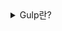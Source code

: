 <details>
  <summary>Gulp란?</summary>

  ##### Gulp란?

  Gulp는 자바스크립트 기반의 자동화 도구이다. 반복적인 작업을 자동으로 처리하여 개발자가 더 빠르고 효율적으로 작업할 수 있도록 도와준다. Gulp는 주로 빌드 작업을 자동화하는 데 사용된다. 예를 들어, CSS 파일을 컴파일하거나, 자바스크립트 파일을 압축하거나, 이미지를 최적화하는 등의 작업을 자동으로 처리한다.

##### Gulp의 특징
1. 스트림 기반 처리이다.
Gulp는 파일을 스트림으로 처리한다. 이는 메모리 사용을 효율적으로 하고 작업 속도를 빠르게 만든다.
2. 플러그인 중심이다.
Gulp는 다양한 플러그인을 통해 여러 작업을 처리한다. 예를 들어, gulp-sass 플러그인을 사용하여 Sass를 CSS로 컴파일하고, gulp-uglify 플러그인을 사용하여 자바스크립트를 압축한다.
3. 비동기 작업 처리이다.
Gulp는 비동기 방식으로 작업을 처리한다. 이를 통해 여러 작업을 동시에 병렬로 실행할 수 있다. 이로 인해 빌드 시간이 단축된다.
4. 간결하고 직관적인 코드이다.
Gulp는 설정이 간단하고, 코드가 직관적이다. 작업 흐름을 쉽게 이해하고 작성할 수 있다.
##### Gulp로 할 수 있는 일
- CSS 전처리기 처리: Sass나 LESS 파일을 자동으로 컴파일한다.
- 자바스크립트 압축: 여러 자바스크립트 파일을 하나로 합치고, 압축하여 파일 크기를 줄인다.
- 이미지 최적화: 이미지를 압축하여 웹사이트의 로딩 속도를 빠르게 만든다.
- 파일 복사: HTML, CSS, 이미지 파일 등을 다른 폴더로 자동으로 복사한다.


#####  Gulp 기본 설정
```javasript
const gulp = require('gulp');  // Gulp 모듈 불러오기

// 예시 작업: 'hello'라는 작업 정의
gulp.task('hello', (done) => {
  console.log('Hello, Gulp!');
  done(); // 작업이 끝났음을 Gulp에 알려줍니다.
});

```

##### Gulp 작업 설정
```javasript
const gulp = require('gulp');  // Gulp 모듈 불러오기

// 예시 작업: 'hello'라는 작업 정의
gulp.task('hello', (done) => {
  console.log('Hello, Gulp!');
  done(); // 작업이 끝났음을 Gulp에 알려줍니다.
});

```
##### Gulp 작업 정의 
```javasript
// npm install --save-dev gulp-sass
const gulp = require('gulp');
const sass = require('gulp-sass')(require('sass'));

gulp.task('sass', () => {
  return gulp.src('src/sass/**/*.scss')  // Sass 파일 경로
    .pipe(sass().on('error', sass.logError))  // Sass 컴파일
    .pipe(gulp.dest('dist/css'));  // 결과 파일 저장 경로
});

```

##### 파일 감시 
```javasript

gulp.task('watch', () => {
  gulp.watch('src/sass/**/*.scss', gulp.series('sass'));  // Sass 파일 변경 시 sass 작업 실행
  gulp.watch('src/js/**/*.js', gulp.series('scripts'));  // JS 파일 변경 시 scripts 작업 실행
});

```
</details>